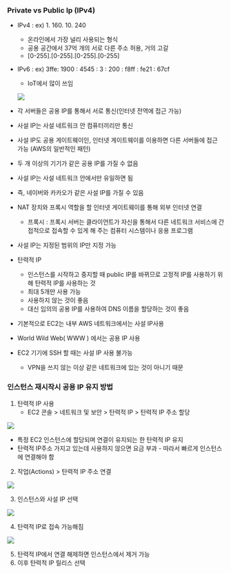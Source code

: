 ### Private vs Public Ip (IPv4)
- IPv4 : ex) 1. 160. 10. 240
  - 온라인에서 가장 널리 사용되는 형식
  - 공용 공간에서 37억 개의 서로 다른 주소 허용, 거의 고갈
  - [0-255].[0-255].[0-255].[0-255]
- IPv6 : ex) 3ffe: 1900 : 4545 : 3 : 200 : f8ff : fe21 : 67cf
  - IoT에서 많이 쓰임
  
  ![](https://velog.velcdn.com/images/xodbs1123/post/0b28c338-ee1c-4211-bf28-3935959e0c71/image.png)
  
- 각 서버들은 공용 IP를 통해서 서로 통신(인터넷 전역에 접근 가능)
- 사설 IP는 사설 네트워크 안 컴퓨터끼리만 통신
- 사설 IP도 공용 게이트웨이인, 인터넷 게이트웨이를 이용하면 다른 서버들에 접근 가능 (AWS의 일반적인 패턴) 
- 두 개 이상의 기기가 같은 공용 IP를 가질 수 없음
- 사설 IP는 사설 네트워크 안에서만 유일하면 됨
- 즉, 네이버와 카카오가 같은 사설 IP를 가질 수 있음
- NAT 장치와 프록시 역할을 할 인터넷 게이트웨이를 통해 외부 인터넷 연결
  - 프록시 : 프록시 서버는 클라이언트가 자신을 통해서 다른 네트워크 서비스에 간접적으로 접속할 수 있게 해 주는 컴퓨터 시스템이나 응용 프로그램
- 사설 IP는 지정된 범위의 IP만 지정 가능  
- 탄력적 IP
  - 인스턴스를 시작하고 중지할 때 public IP를 바뀌므로 고정적 IP를 사용하기 위해 탄력적 IP를 사용하는 것
  - 최대 5개만 사용 가능
  - 사용하지 않는 것이 좋음
  - 대신 임의의 공용 IP를 사용하여 DNS 이름을 할당하는 것이 좋음
- 기본적으로 EC2는 내부 AWS 네트워크에서는 사설 IP사용
- World Wild Web( WWW ) 에서는 공용 IP 사용
- EC2 기기에 SSH 할 때는 사설 IP 사용 불가능
  - VPN을 쓰지 않는 이상 같은 네트워크에 있는 것이 아니기 때문
  
### 인스턴스 재시작시 공용 IP 유지 방법 ###  
1. 탄력적 IP 사용
   - EC2 콘솔 > 네트워크 및 보안 > 탄력적 IP > 탄력적 IP 주소 할당
     
  ![](https://velog.velcdn.com/images/xodbs1123/post/deccaa18-9a5d-4108-be6e-3121814b8a31/image.png)

   - 특정 EC2 인스턴스에 할당되며 연결이 유지되는 한 탄력적 IP 유지
   - 탄력적 IP주소 가지고 있는데 사용하지 않으면 요금 부과
    - 따라서 빠르게 인스턴스에 연결해야 함
2. 작업(Actions) > 탄력적 IP 주소 연결

![](https://velog.velcdn.com/images/xodbs1123/post/461a0787-8040-4524-944d-968ef1feb764/image.png)

3. 인스턴스와 사설 IP 선택

![](https://velog.velcdn.com/images/xodbs1123/post/8bdb7f3c-03ae-4555-8d3b-aae8e3ef17db/image.png)

4. 탄력적 IP로 접속 가능해짐

![](https://velog.velcdn.com/images/xodbs1123/post/9c1632f0-857c-443a-850b-3fe35d3683bb/image.png)

5. 탄력적 IP에서 연결 해제하면 인스턴스에서 제거 가능
6. 이후 탄력적 IP 릴리스 선택
